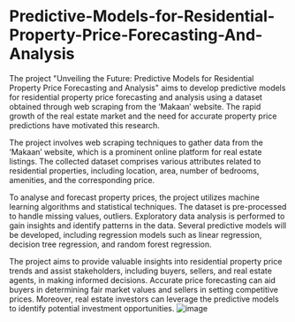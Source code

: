 # Predictive-Models-for-Residential-Property-Price-Forecasting-And-Analysis

The project "Unveiling the Future: Predictive Models for Residential Property Price Forecasting and Analysis" aims to develop predictive models for residential property price forecasting and analysis using a dataset obtained through web scraping from the ‘Makaan’ website. The rapid growth of the real estate market and the need for accurate property price predictions have motivated this research.

The project involves web scraping techniques to gather data from the ‘Makaan’ website, which is a prominent online platform for real estate listings. The collected dataset comprises various attributes related to residential properties, including location, area, number of bedrooms, amenities, and the corresponding price.

To analyse and forecast property prices, the project utilizes machine learning algorithms and statistical techniques. The dataset is pre-processed to handle missing values, outliers. Exploratory data analysis is performed to gain insights and identify patterns in the data. Several predictive models will be developed, including regression models such as linear regression, decision tree regression, and random forest regression. 

The project aims to provide valuable insights into residential property price trends and assist stakeholders, including buyers, sellers, and real estate agents, in making informed decisions. Accurate price forecasting can aid buyers in determining fair market values and sellers in setting competitive prices. Moreover, real estate investors can leverage the predictive models to identify potential investment opportunities.
![image](https://github.com/B-Sujith-Kumar/Predictive-Models-for-Residential-Property-Price-Forecasting-And-Analysis/assets/135692875/4a333d33-fee3-49e1-aa17-ff868d6219ad)

